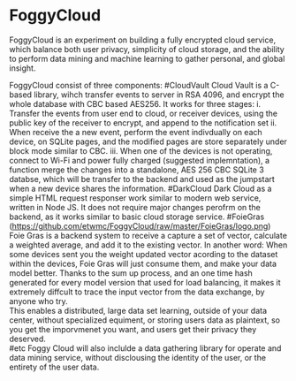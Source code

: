 # FoggyCloud
FoggyCloud is an experiment on building a fully encrypted cloud service, which balance both user privacy, simplicity of cloud storage, and the ability to perform data mining and machine learning to gather personal, and global insight. 

FoggyCloud consist of three components: 
#CloudVault
Cloud Vault is a C-based library, wihch transfer events to server in RSA 4096, and encrypt the whole database with CBC based AES256. It works for three stages: 
i. Transfer the events from user end to cloud, or receiver devices, using the public key of the receiver to encrypt, and append to the notification set
ii. When receive the a new event, perform the event indivdually on each device, on SQLite pages, and the modified pages are store separately under block mode similar to CBC. 
iii. When one of the devices is not operating, connect to Wi-Fi and power fully charged (suggested implemntation), a function merge the changes into a standalone, AES 256 CBC SQLite 3 databse, which will be transfer to the backend and used as the jumpstart when a new device shares the information. 
#DarkCloud
Dark Cloud as a simple HTML request responser work similar to modern web service, written in Node JS. It does not require major changes perofrm on the backend, as it works similar to basic cloud storage service.
#FoieGras
(https://github.com/etwmc/FoggyCloud/raw/master/FoieGras/logo.png)
Foie Gras is a backend system to receive a capture a set of vector, calculate a weighted average, and add it to the existing vector. In another word: When some devices sent you the weight updated vector acording to the dataset within the devices, Foie Gras will just consume them, and make your data model better. Thanks to the sum up process, and an one time hash generated for every model version that used for load balancing, it makes it extremely diffcult to trace the input vector from the data exchange, by anyone who try.   
This enables a distributed, large data set learning, outside of your data center, without specialized equiment, or storing users data as plaintext, so you get the imporvmenet you want, and users get their privacy they deserved.  
#etc
Foggy Cloud will also inclulde a data gathering library for operate and data mining service, without disclousing the identity of the user, or the entirety of the user data. 

